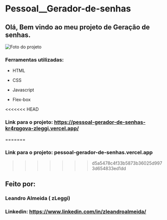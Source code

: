 # Pessoal__Gerador-de-senhas

## Olá, Bem vindo ao meu projeto de Geração de senhas.

![Foto do projeto](https://github.com/zLeggi/Pessoal__Gerador-de-senhas/assets/132202776/5efdd1a0-19ba-4397-9266-c56b88d82781)

### Ferramentas utilizadas:

* HTML

* CSS

* Javascript

* Flex-box

<<<<<<< HEAD
### Link para o projeto: https://pessoal-gerador-de-senhas-kr4rqgova-zleggi.vercel.app/
=======
### Link para o projeto: pessoal-gerador-de-senhas.vercel.app
>>>>>>> d5a5478c4f33b5873b36025d9973d654833ed1dd

## Feito por:
### Leandro Almeida ( zLeggi)
### Linkedin: https://www.linkedin.com/in/zleandroalmeida/
